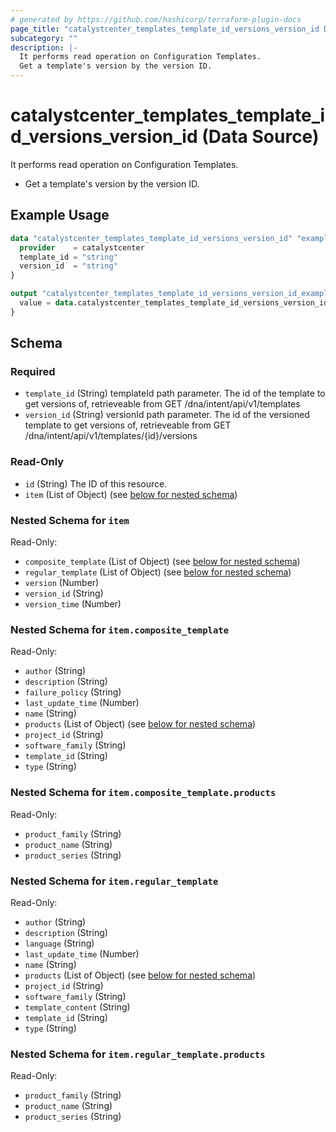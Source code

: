 ```yaml
---
# generated by https://github.com/hashicorp/terraform-plugin-docs
page_title: "catalystcenter_templates_template_id_versions_version_id Data Source - terraform-provider-catalystcenter"
subcategory: ""
description: |-
  It performs read operation on Configuration Templates.
  Get a template's version by the version ID.
---
```


# catalystcenter_templates_template_id_versions_version_id (Data Source)

It performs read operation on Configuration Templates.

- Get a template's version by the version ID.

## Example Usage

```terraform
data "catalystcenter_templates_template_id_versions_version_id" "example" {
  provider    = catalystcenter
  template_id = "string"
  version_id  = "string"
}

output "catalystcenter_templates_template_id_versions_version_id_example" {
  value = data.catalystcenter_templates_template_id_versions_version_id.example.item
}
```

<!-- schema generated by tfplugindocs -->
## Schema

### Required

- `template_id` (String) templateId path parameter. The id of the template to get versions of, retrieveable from GET /dna/intent/api/v1/templates
- `version_id` (String) versionId path parameter. The id of the versioned template to get versions of, retrieveable from GET /dna/intent/api/v1/templates/{id}/versions

### Read-Only

- `id` (String) The ID of this resource.
- `item` (List of Object) (see [below for nested schema](#nestedatt--item))

<a id="nestedatt--item"></a>
### Nested Schema for `item`

Read-Only:

- `composite_template` (List of Object) (see [below for nested schema](#nestedobjatt--item--composite_template))
- `regular_template` (List of Object) (see [below for nested schema](#nestedobjatt--item--regular_template))
- `version` (Number)
- `version_id` (String)
- `version_time` (Number)

<a id="nestedobjatt--item--composite_template"></a>
### Nested Schema for `item.composite_template`

Read-Only:

- `author` (String)
- `description` (String)
- `failure_policy` (String)
- `last_update_time` (Number)
- `name` (String)
- `products` (List of Object) (see [below for nested schema](#nestedobjatt--item--composite_template--products))
- `project_id` (String)
- `software_family` (String)
- `template_id` (String)
- `type` (String)

<a id="nestedobjatt--item--composite_template--products"></a>
### Nested Schema for `item.composite_template.products`

Read-Only:

- `product_family` (String)
- `product_name` (String)
- `product_series` (String)



<a id="nestedobjatt--item--regular_template"></a>
### Nested Schema for `item.regular_template`

Read-Only:

- `author` (String)
- `description` (String)
- `language` (String)
- `last_update_time` (Number)
- `name` (String)
- `products` (List of Object) (see [below for nested schema](#nestedobjatt--item--regular_template--products))
- `project_id` (String)
- `software_family` (String)
- `template_content` (String)
- `template_id` (String)
- `type` (String)

<a id="nestedobjatt--item--regular_template--products"></a>
### Nested Schema for `item.regular_template.products`

Read-Only:

- `product_family` (String)
- `product_name` (String)
- `product_series` (String)
